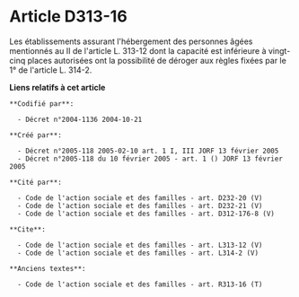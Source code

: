 # Article D313-16

Les établissements assurant l'hébergement des personnes âgées mentionnés au II de l'article L. 313-12 dont la capacité est
inférieure à vingt-cinq places autorisées ont la possibilité de déroger aux règles fixées par le 1° de l'article L. 314-2.

**Liens relatifs à cet article**

	**Codifié par**:

	  - Décret n°2004-1136 2004-10-21

	**Créé par**:

	  - Décret n°2005-118 2005-02-10 art. 1 I, III JORF 13 février 2005
	  - Décret n°2005-118 du 10 février 2005 - art. 1 () JORF 13 février 2005

	**Cité par**:

	  - Code de l'action sociale et des familles - art. D232-20 (V)
	  - Code de l'action sociale et des familles - art. D232-21 (V)
	  - Code de l'action sociale et des familles - art. D312-176-8 (V)

	**Cite**:

	  - Code de l'action sociale et des familles - art. L313-12 (V)
	  - Code de l'action sociale et des familles - art. L314-2 (V)

	**Anciens textes**:

	  - Code de l'action sociale et des familles - art. R313-16 (T)

